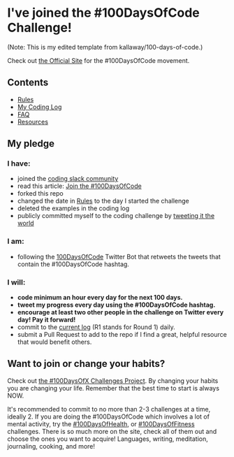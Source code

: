 # I've joined the #100DaysOfCode Challenge!

(Note: This is my edited template from kallaway/100-days-of-code.)

Check out [the Official Site](https://100daysofcode.com/) for the #100DaysOfCode movement.

## Contents

* [Rules](rules.md)
* [My Coding Log](Log-R1.md)
* [FAQ](FAQ.md)
* [Resources](resources.md)

## My pledge

### I have:
- joined the [coding slack community](https://join.slack.com/t/100xcode/shared_invite/enQtMzA2NzUyODY4MTgyLWM2NzMzYzBmZTcwOTk0MzM2YTI5OWQzM2M3ZTVjZTUyMTE0NDk3ZjdiZmExNGU5Mjg3ODgzZTQxODI3YTNjZjA)
- read  this article: [Join the #100DaysOfCode](https://medium.freecodecamp.com/join-the-100daysofcode-556ddb4579e4)
- forked this repo
- changed the date in [Rules](rules.md) to the day I started the challenge
- deleted the examples in the coding log
- publicly committed myself to the coding challenge by [tweeting it the world](https://twitter.com/hahaha_it_is_i/status/1050586491167084544)

### I am:
- following the [100DaysOfCode](https://twitter.com/_100DaysOfCode) Twitter Bot that retweets the tweets that contain the #100DaysOfCode hashtag.

### I will:
- **code minimum an hour every day for the next 100 days.**
- **tweet my progress every day using the #100DaysOfCode hashtag.**
- **encourage at least two other people in the challenge on Twitter every day! Pay it forward!**
- commit to the [current log](Log-R1.md) (R1 stands for Round 1) daily.
- submit a Pull Request to add to the repo if I find a great, helpful resource that would benefit others.

## Want to join or change your habits?

Check out [the #100DaysOfX Challenges Project](https://100daysofx.com/). By changing your habits you are changing your life. Remember that the best time to start is always NOW.

It's recommended to commit to no more than 2-3 challenges at a time, ideally 2. If you are doing the #100DaysOfCode which involves a lot of mental activity, try the [#100DaysOfHealth](https://100daysofx.com/where-x-is/health/), or [#100DaysOfFitness](https://100daysofx.com/challenges/) challenges. There is so much more on the site, check all of them out and choose the ones you want to acquire! Languages, writing, meditation, journaling, cooking, and more!
